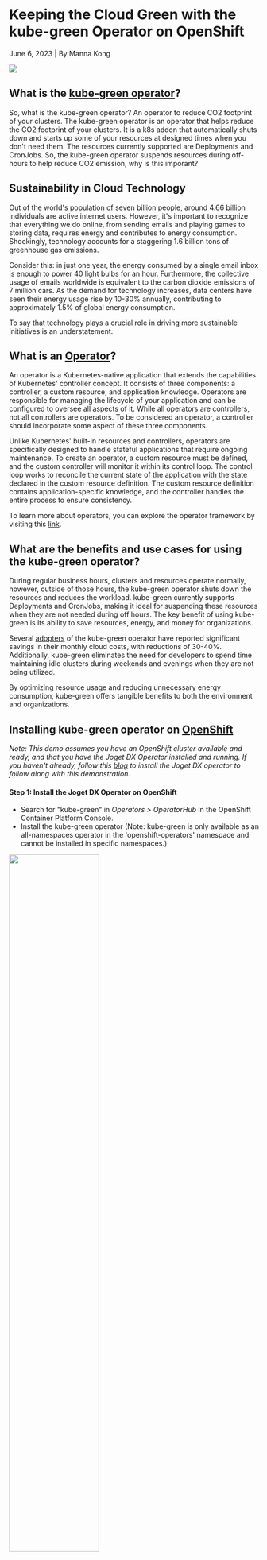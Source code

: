 # Keeping the Cloud Green with the kube-green Operator on OpenShift
June 6, 2023 | By Manna Kong

![](https://i.imgur.com/nvcP5iT.jpg)

## What is the [kube-green operator](https://kube-green.dev/)?

So, what is the kube-green operator? An operator to reduce CO2 footprint of your clusters. The kube-green operator is an operator that helps reduce the CO2 footprint of your clusters. It is a k8s addon that automatically shuts down and starts up some of your resources at designed times when you don't need them. The resources currently supported are Deployments and CronJobs. So, the kube-green operator suspends resources during off-hours to help reduce CO2 emission, why is this imporant?

## Sustainability in Cloud Technology

Out of the world's population of seven billion people, around 4.66 billion individuals are active internet users. However, it's important to recognize that everything we do online, from sending emails and playing games to storing data, requires energy and contributes to energy consumption. Shockingly, technology accounts for a staggering 1.6 billion tons of greenhouse gas emissions.

Consider this: in just one year, the energy consumed by a single email inbox is enough to power 40 light bulbs for an hour. Furthermore, the collective usage of emails worldwide is equivalent to the carbon dioxide emissions of 7 million cars. As the demand for technology increases, data centers have seen their energy usage rise by 10-30% annually, contributing to approximately 1.5% of global energy consumption.

To say that technology plays a crucial role in driving more sustainable initiatives is an understatement.

## What is an [Operator](https://www.cncf.io/blog/2022/06/15/kubernetes-operators-what-are-they-some-examples/#:~:text=K8s%20Operators%20are%20controllers%20for,Custom%20Resource%20Definitions%20(CRD).)?

An operator is a Kubernetes-native application that extends the capabilities of Kubernetes' controller concept. It consists of three components: a controller, a custom resource, and application knowledge. Operators are responsible for managing the lifecycle of your application and can be configured to oversee all aspects of it. While all operators are controllers, not all controllers are operators. To be considered an operator, a controller should incorporate some aspect of these three components.

Unlike Kubernetes' built-in resources and controllers, operators are specifically designed to handle stateful applications that require ongoing maintenance. To create an operator, a custom resource must be defined, and the custom controller will monitor it within its control loop. The control loop works to reconcile the current state of the application with the state declared in the custom resource definition. The custom resource definition contains application-specific knowledge, and the controller handles the entire process to ensure consistency.

To learn more about operators, you can explore the operator framework by visiting this [link](https://operatorframework.io/).

## What are the benefits and use cases for using the kube-green operator?

During regular business hours, clusters and resources operate normally, however, outside of those hours, the kube-green operator shuts down the resources and reduces the workload. kube-green currently supports Deployments and CronJobs, making it ideal for suspending these resources when they are not needed during off hours. The key benefit of using kube-green is its ability to save resources, energy, and money for organizations.

Several [adopters](https://kube-green.dev/docs/adopters/) of the kube-green operator have reported significant savings in their monthly cloud costs, with reductions of 30-40%. Additionally, kube-green eliminates the need for developers to spend time maintaining idle clusters during weekends and evenings when they are not being utilized.

By optimizing resource usage and reducing unnecessary energy consumption, kube-green offers tangible benefits to both the environment and organizations.

## Installing kube-green operator on [OpenShift](https://www.redhat.com/en/technologies/cloud-computing/openshift)

_Note: This demo assumes you have an OpenShift cluster available and ready, and that you have the Joget DX Operator installed and running. If you haven't already, follow this [blog](https://cloud.redhat.com/blog/no-more-coding-headaches-getting-straight-to-application-creation-with-the-joget-dx-operator-on-openshift) to install the Joget DX operator to follow along with this demonstration._

#### Step 1: Install the Joget DX Operator on OpenShift
- Search for "kube-green" in _Operators > OperatorHub_ in the OpenShift Container Platform Console.
- Install the kube-green operator (Note: kube-green is only available as an all-namespaces operator in the 'openshift-operators' namespace and cannot be installed in specific namespaces.)

<img src="https://media.giphy.com/media/v1.Y2lkPTc5MGI3NjExOTdkY2IzMDdmYzZhMjk2Nzg3MGFiZWIxMGE4ZTBjZjQzZTZmNmNkNCZlcD12MV9pbnRlcm5hbF9naWZzX2dpZklkJmN0PWc/itEiFOUyLPBs8Bl5Ob/giphy.gif" width="60%"/>


#### Step 2: Configure a new instance of SleepInfo
- Configure an instance of SleepInfo with the correct namespace, suspended resource type, timezone, wake and sleep times, and designated days (checkout the [Appendix](#appendix)).

<img src="https://media.giphy.com/media/v1.Y2lkPTc5MGI3NjExZDJjYmFlM2U1ZWFlY2Q0MTQxMTk5NDk5N2RmZjdkZmFlNjE0ZTk0YiZlcD12MV9pbnRlcm5hbF9naWZzX2dpZklkJmN0PWc/hI6fofKPMT3xnpHntH/giphy.gif" width="60%"/>

```
kind: SleepInfo
apiVersion: kube-green.com/v1alpha1
metadata:
  labels:
    app: kube-green
  name: sleepinfo-joget
  namespace: joget
spec:
  sleepAt: '10:28'
  suspendDeployments: true
  timeZone: America/Chicago
  wakeUpAt: '08:00'
  weekdays: 1-5
```
- Once everything is as it should be, create your SleepInfo instance and watch as it manages and shuts down or spins up your Deployments at the designated time intervals.

<img src="https://media.giphy.com/media/v1.Y2lkPTc5MGI3NjExNjU5ZTBhOGZhNmQ5YTZkZWYzMTRmODlmZTFlZTliYTEyZWQ2ZjczMSZlcD12MV9pbnRlcm5hbF9naWZzX2dpZklkJmN0PWc/1EEjwZA3Q3Gd3o7xTY/giphy.gif" width="60%"/>

SleepInfo can easily be changed and adjusted accordingly to your needs and schedule. OpenShift really does make setting up and configuration of kube-green fairly simple and quick as this is all it takes to use the operator and help keep you cluster green and free of unesscary resource consumption. 

## Conclusion

kube-green is actively working on a remarkable initiative as sustainability in technology becomes an increasingly prominent concern within the community. Ensuring the "greenness" of the cloud as we forge ahead with innovative technologies is crucial for long-term success and progress at the forefront of the industry. By reducing the usage and energy consumption of our tools, workflows, storage, and resources, we can take important steps toward keeping our work clean and the world green.

Checkout Project [Kepler](https://cloud.redhat.com/blog/a-view-of-sustainability-in-openshift-with-project-kepler) at Red Hat to find out what other initivaes we are taking to save energy and create a cloud community that promotes sustainable technology and consciousness. Additionally, stay tuned as kube-green expands its support for other resources and develops a Green Dashboard that enables you to monitor your cluster's CO2 emissions. If you're interested in contributing to their code, be sure to explore their [codebase](https://github.com/kube-green/kube-green).

## Additional Resources

- [Technology's Carbon Footprint by Natasha Matta (Medium)](https://medium.com/environmental-justice-coalition/technologys-carbon-footprint-2ead6e5eef7)
- [The Carbon Emissions of Big Tech by Rodrigo Navarro (ElectronicsHub](https://www.electronicshub.org/the-carbon-emissions-of-big-tech/)
- [Intro to kube-green by Davide Bianchi (creator of kube-green)](https://kube-green.dev/blog/welcome-blog-post/)
- [thanks in advance (interactive slide on technology's effect on the enviornment)](https://thanks-in-advance.com/)

## Appendix

`SleepInfo` configuration values
- `weekdays` *(required)*: `*` = everyday, `1` is Monday, `1-5` = Monday-Friday
- `sleepAt` *(required)*: indicates when deployments/cronjobs should be put to sleep, 24-hour format, ex. `19:00` or `*:*` (every hour & minute)
- `wakeUpAt`: indicates when deployments/cronjobs should restart, 24-hour format, ex. `19:00` or `*:*` (every hour & minute)
- `timeZone`: specifies the timezone in which the `sleepAt` and `wakeUpAt` times should be relative to _(default is UTC)_
- `suspendDeployments`: if set to `false`, deployments will not be suspended _(default is true)_
- `suspendCronJobs`: if set to `false`, cronjobs will not be susspended _(default is true)_
- `excludeRef`: an array object that contains specific information for a resource that should be excluded from being put to sleep
  - `apiVersion`: version of the resource
  - `kind`: the kind of resource (Deployment or CronJob)
  - `name`: the name of the resource
  - `matchLabels`: an object of strings that contain labels to identify the resource

